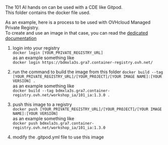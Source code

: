 The 101 AI hands on can be used with a CDE like Gitpod.  
This folder contains the docker file used.

As an example, here is a process to be used with OVHcloud Managed Private Registry.  
To create and use an image in that case, you can read the [dedicated documentation](https://help.ovhcloud.com/csm/en-gb-public-cloud-private-registry-create-private-image?id=kb_article_view&sysparm_article=KB0050337)

1. login into your registry  
   `docker login [YOUR_PRIVATE_REGISTRY_URL]`  
   as an example something like  
   `docker login https://bdmxla3s.gra7.container-registry.ovh.net/`

2. run the command to build the image from this folder
   `docker build --tag [YOUR_PRIVATE_REGISTRY_URL]/[YOUR_PROJECT]/[YOUR IMAGE NAME]:[YOUR VERSION] .`  
   as an example something like  
   `docker build --tag bdmxla3s.gra7.container-registry.ovh.net/workshop_ia/101_ia:1.3.0 .`

3. push this image to a registry  
   `docker push [YOUR_PRIVATE_REGISTRY_URL]/[YOUR_PROJECT]/[YOUR IMAGE NAME]:[YOUR VERSION]`  
   as an example something like  
   `docker push bdmxla3s.gra7.container-registry.ovh.net/workshop_ia/101_ia:1.3.0`

4. modify the .gitpod.yml file to use this image
